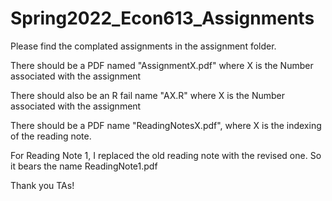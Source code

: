 # Spring2022_Econ613_Assignments
Please find the complated assignments in the assignment folder.

There should be a PDF named "AssignmentX.pdf" where X is the Number associated with the assignment

There should also be an R fail name "AX.R" where X is the Number associated with the assignment

There should be a PDF name "ReadingNotesX.pdf", where X is the indexing of the reading note.

For Reading Note 1, I replaced the old reading note with the revised one. So it bears the name ReadingNote1.pdf

Thank you TAs!
